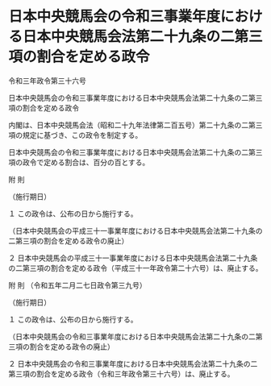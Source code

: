 # 日本中央競馬会の令和三事業年度における日本中央競馬会法第二十九条の二第三項の割合を定める政令

令和三年政令第三十六号

日本中央競馬会の令和三事業年度における日本中央競馬会法第二十九条の二第三項の割合を定める政令

内閣は、日本中央競馬会法（昭和二十九年法律第二百五号）第二十九条の二第三項の規定に基づき、この政令を制定する。

日本中央競馬会の令和三事業年度における日本中央競馬会法第二十九条の二第三項の政令で定める割合は、百分の百とする。

附 則

（施行期日）

１ この政令は、公布の日から施行する。

（日本中央競馬会の平成三十一事業年度における日本中央競馬会法第二十九条の二第三項の割合を定める政令の廃止）

２ 日本中央競馬会の平成三十一事業年度における日本中央競馬会法第二十九条の二第三項の割合を定める政令（平成三十一年政令第二十六号）は、廃止する。

附 則 （令和五年二月二七日政令第三九号）

（施行期日）

１ この政令は、公布の日から施行する。

（日本中央競馬会の令和三事業年度における日本中央競馬会法第二十九条の二第三項の割合を定める政令の廃止）

２ 日本中央競馬会の令和三事業年度における日本中央競馬会法第二十九条の二第三項の割合を定める政令（令和三年政令第三十六号）は、廃止する。
